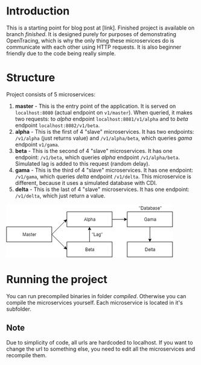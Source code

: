 # Introduction
This is a starting point for blog post at [link]. Finished project is available on branch _finished_. It is designed purely for purposes of demonstrating OpenTracing, which is why the only thing these microservices do is communicate with each other using HTTP requests. It is also beginner friendly due to the code being really simple.

# Structure
Project consists of 5 microservices:
1. __master__ - This is the entry point of the application. It is served on `localhost:8080` (actual endpoint on `v1/master`). When queried, it makes two requests: to _alpha_ endpoint  `localhost:8081/v1/alpha` and to _beta_ endpoint `localhost:8082/v1/beta`.
2. __alpha__ - This is the first of 4 "slave" microservices. It has two endpoints: `/v1/alpha` (just returns value) and `/v1/alpha/beta`, which queries _gama_ endpoint `v1/gama`.
3. __beta__ - This is the second of 4 "slave" microservices. It has one endpoint: `/v1/beta`, which queries _alpha_ endpoint `/v1/alpha/beta`. Simulated lag is added to this request (random delay).
4. __gama__ - This is the third of 4 "slave" microservices. It has one endpoint: `/v1/gama`, which queries _delta_ endpoint `/v1/delta`. This microservice is different, because it uses a simulated database with CDI.
5. __delta__ - This is the last of 4 "slave" microservices. It has one endpoint: `/v1/delta`, which just return a value.

![alt text](diagram.png "Diagram explaining microservice connections")


# Running the project
You can run precompiled binaries in folder _compiled_. Otherwise you can compile the microservices yourself. Each microservice is located in it's subfolder.

## Note
Due to simplicity of code, all urls are hardcoded to localhost. If you want to change the url to something else, you need to edit all the microservices and recompile them.